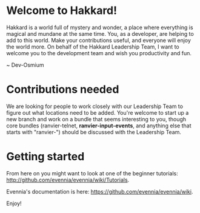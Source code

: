 # Welcome to Hakkard!
Hakkard is a world full of mystery and wonder, a place where everything is magical and mundane at the same time. You, as a developer, are helping to add to this world. Make your contributions useful, and everyone will enjoy the world more. On behalf of the Hakkard Leadership Team, I want to welcome you to the development team and wish you productivity and fun.

~ Dev-Osmium

# Contributions needed
We are looking for people to work closely with our Leadership Team to figure out what locations need to be added. You're welcome to start up a new branch and work on a bundle that seems interesting to you, though core bundles (ranvier-telnet, **ranvier-input-events**, and anything else that starts with "ranvier-") should be discussed with the Leadership Team.

# Getting started

From here on you might want to look at one of the beginner tutorials:
http://github.com/evennia/evennia/wiki/Tutorials.

Evennia's documentation is here:
https://github.com/evennia/evennia/wiki.

Enjoy!